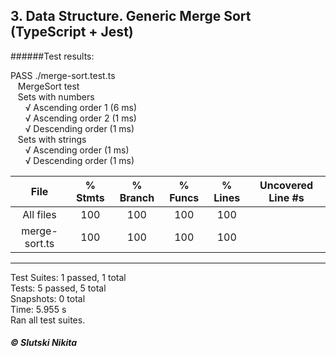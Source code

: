 ## 3. Data Structure. Generic Merge Sort (TypeScript + Jest)

######Test results:  

PASS  ./merge-sort.test.ts   
&nbsp;&nbsp;&nbsp;MergeSort test   
&nbsp;&nbsp;&nbsp;Sets with numbers   
&nbsp;&nbsp;&nbsp;&nbsp;&nbsp;&nbsp;√ Ascending order 1 (6 ms)  
&nbsp;&nbsp;&nbsp;&nbsp;&nbsp;&nbsp;√ Ascending order 2 (1 ms)  
&nbsp;&nbsp;&nbsp;&nbsp;&nbsp;&nbsp;√ Descending order (1 ms)  
&nbsp;&nbsp;&nbsp;Sets with strings   
&nbsp;&nbsp;&nbsp;&nbsp;&nbsp;&nbsp;√ Ascending order (1 ms)  
&nbsp;&nbsp;&nbsp;&nbsp;&nbsp;&nbsp;√ Descending order (1 ms)
  

File           | % Stmts | % Branch | % Funcs | % Lines | Uncovered Line #s
:---:|:---:|:---:|:---:|:---:|:---: |
All files      |     100 |      100 |     100 |     100 |
merge-sort.ts |     100 |      100 |     100 |     100 |
-----------------------------------------------------------


Test Suites: 1 passed, 1 total  
Tests:       5 passed, 5 total  
Snapshots:   0 total  
Time:        5.955 s  
Ran all test suites.  


##### © Slutski Nikita